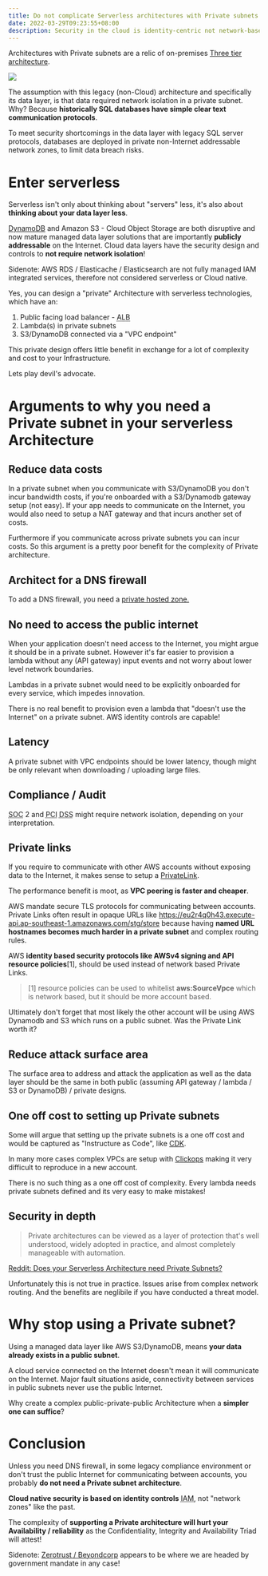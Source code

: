 ```yaml
---
title: Do not complicate Serverless architectures with Private subnets
date: 2022-03-29T09:23:55+08:00
description: Security in the cloud is identity-centric not network-based
---
```


Architectures with Private subnets are a relic of on-premises [Three tier
architecture](https://docs.aws.amazon.com/whitepapers/latest/serverless-multi-tier-architectures-api-gateway-lambda/three-tier-architecture-overview.html).

<img src="https://s.natalian.org/2022-03-29/three-tier-data.png">

The assumption with this legacy (non-Cloud) architecture and specifically its
data layer, is that data required network isolation in a private subnet. Why?
Because **historically SQL databases have simple clear text communication
protocols**.

To meet security shortcomings in the data layer with legacy SQL server
protocols, databases are deployed in private non-Internet
addressable network zones, to limit data breach risks.

# Enter serverless

Serverless isn't only about thinking about "servers" less, it's also about
**thinking about your data layer less**.

[DynamoDB](https://aws.amazon.com/blogs/aws/happy-birthday-dynamodb) and Amazon
S3 - Cloud Object Storage are both disruptive and now mature managed data layer
solutions that are importantly **publicly addressable** on the Internet. Cloud
data layers have the security design and controls to **not require network
isolation**!

Sidenote: AWS RDS / Elasticache / Elasticsearch are not fully managed IAM
integrated services, therefore not considered serverless or Cloud native.

Yes, you can design a "private" Architecture with serverless technologies, which have an:

1. Public facing load balancer - <abbr title="Application Load Balancer">ALB</abbr>
2. Lambda(s) in private subnets
3. S3/DynamoDB connected via a "VPC endpoint"

This private design offers little benefit in exchange for a lot of complexity
and cost to your Infrastructure.

Lets play devil's advocate.

# Arguments to why you need a Private subnet in your serverless Architecture

## Reduce data costs

In a private subnet when you communicate with S3/DynamoDB you don't incur
bandwidth costs, if you're onboarded with a S3/Dynamodb gateway setup (not
easy). If your app needs to communicate on the Internet, you would also need to
setup a NAT gateway and that incurs another set of costs.

Furthermore if you communicate across private subnets you can incur costs. So
this argument is a pretty poor benefit for the complexity of Private
architecture.

## Architect for a DNS firewall

To add a DNS firewall, you need a [private hosted
zone.](https://docs.aws.amazon.com/Route53/latest/DeveloperGuide/resolver-dns-firewall.html)

## No need to access the public internet

When your application doesn't need access to the Internet, you might argue it
should be in a private subnet. However it's far easier to provision a lambda
without any (API gateway) input events and not worry about lower level network
boundaries.

Lambdas in a private subnet would need to be explicitly onboarded for every
service, which impedes innovation.

There is no real benefit to provision even a lambda that "doesn't use the
Internet" on a private subnet. AWS identity controls are capable!

## Latency

A private subnet with VPC endpoints should be lower latency, though might be
only relevant when downloading / uploading large files.

## Compliance / Audit

<abbr title="System and Organization Controls">SOC</abbr> 2 and <abbr
title="Payment Card Industry">PCI</abbr> <abbr title="Data Security
Standard">DSS</abbr> might require network isolation, depending on your
interpretation.

## Private links

If you require to communicate with other AWS accounts without exposing data to
the Internet, it makes sense to setup a [PrivateLink](https://aws.amazon.com/privatelink).

The performance benefit is moot, as **VPC peering is faster and cheaper**.

AWS mandate secure TLS protocols for communicating between accounts. Private
Links often result in opaque URLs like
https://eu2r4q0h43.execute-api.ap-southeast-1.amazonaws.com/stg/store because
having **named URL hostnames becomes much harder in a private subnet** and
complex routing rules.

AWS **identity based security protocols like AWSv4 signing and API resource
policies**[1], should be used instead of network based Private Links.

> [1] resource policies can be used to whitelist **aws:SourceVpce** which is
> network based, but it should be more account based.

Ultimately don't forget that most likely the other account will be using AWS
Dynamodb and S3 which runs on a public subnet. Was the Private Link worth it?

## Reduce attack surface area

The surface area to address and attack the application as well as the data
layer should be the same in both public (assuming API gateway /
lambda / S3 or DynamoDB) / private designs.

## One off cost to setting up Private subnets

Some will argue that setting up the private subnets is a one off cost and
would be captured as "Instructure as Code", like [CDK](https://bobbyhadz.com/blog/aws-cdk-vpc-example).

In many more cases complex VPCs are setup with
[Clickops](https://www.lastweekinaws.com/blog/clickops/) making it very
difficult to reproduce in a new account.

There is no such thing as a one off cost of complexity. Every lambda needs
private subnets defined and its very easy to make mistakes!

## Security in depth

> Private architectures can be viewed as a layer of protection that's well
> understood, widely adopted in practice, and almost completely manageable with
> automation.

[Reddit: Does your Serverless Architecture need Private Subnets?](https://www.reddit.com/r/aws/comments/tqtl1m/does_your_serverless_architecture_need_private/i2jau6g/)

Unfortunately this is not true in practice. Issues arise from complex network
routing. And the benefits are neglibile if you have conducted a threat model.

# Why stop using a Private subnet?

Using a managed data layer like AWS S3/DynamoDB, means **your data already
exists in a public subnet**.

A cloud service connected on the Internet doesn't mean it will communicate on
the Internet. Major fault situations aside, connectivity between services in
public subnets never use the public Internet.

Why create a complex public-private-public Architecture when a **simpler one can
suffice**?

# Conclusion

Unless you need DNS firewall, in some legacy compliance environment or don't
trust the public Internet for communicating between accounts, you probably **do
not need a Private subnet architecture**.

**Cloud native security is based on identity controls** <abbr title="Identity and
Access Management">IAM</abbr>, not "network zones" like the past.

The complexity of **supporting a Private architecture will hurt your
Availability / reliability** as the Confidentiality, Integrity and Availability
Triad will attest!

Sidenote: [Zerotrust /
Beyondcorp](https://www.bastionzero.com/blog/i-read-the-federal-governments-zero-trust-memo-so-you-dont-have-to)
appears to be where we are headed by government mandate in any case!
